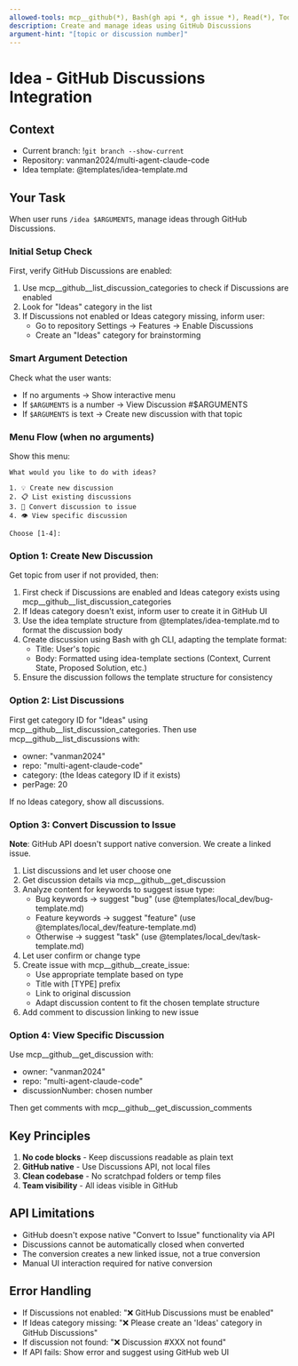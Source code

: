 ```yaml
---
allowed-tools: mcp__github(*), Bash(gh api *, gh issue *), Read(*), TodoWrite(*)
description: Create and manage ideas using GitHub Discussions
argument-hint: "[topic or discussion number]"
---
```


# Idea - GitHub Discussions Integration

## Context
- Current branch: !`git branch --show-current`
- Repository: vanman2024/multi-agent-claude-code
- Idea template: @templates/idea-template.md

## Your Task

When user runs `/idea $ARGUMENTS`, manage ideas through GitHub Discussions.

### Initial Setup Check

First, verify GitHub Discussions are enabled:
1. Use mcp__github__list_discussion_categories to check if Discussions are enabled
2. Look for "Ideas" category in the list
3. If Discussions not enabled or Ideas category missing, inform user:
   - Go to repository Settings → Features → Enable Discussions
   - Create an "Ideas" category for brainstorming

### Smart Argument Detection

Check what the user wants:
- If no arguments → Show interactive menu
- If `$ARGUMENTS` is a number → View Discussion #$ARGUMENTS  
- If `$ARGUMENTS` is text → Create new discussion with that topic

### Menu Flow (when no arguments)

Show this menu:
```
What would you like to do with ideas?

1. 💡 Create new discussion
2. 📋 List existing discussions  
3. 🔄 Convert discussion to issue
4. 👁️ View specific discussion

Choose [1-4]:
```

### Option 1: Create New Discussion

Get topic from user if not provided, then:
1. First check if Discussions are enabled and Ideas category exists using mcp__github__list_discussion_categories
2. If Ideas category doesn't exist, inform user to create it in GitHub UI
3. Use the idea template structure from @templates/idea-template.md to format the discussion body
4. Create discussion using Bash with gh CLI, adapting the template format:
   - Title: User's topic
   - Body: Formatted using idea-template sections (Context, Current State, Proposed Solution, etc.)
5. Ensure the discussion follows the template structure for consistency

### Option 2: List Discussions

First get category ID for "Ideas" using mcp__github__list_discussion_categories.
Then use mcp__github__list_discussions with:
- owner: "vanman2024"
- repo: "multi-agent-claude-code"  
- category: (the Ideas category ID if it exists)
- perPage: 20

If no Ideas category, show all discussions.

### Option 3: Convert Discussion to Issue

**Note**: GitHub API doesn't support native conversion. We create a linked issue.

1. List discussions and let user choose one
2. Get discussion details via mcp__github__get_discussion
3. Analyze content for keywords to suggest issue type:
   - Bug keywords → suggest "bug" (use @templates/local_dev/bug-template.md)
   - Feature keywords → suggest "feature" (use @templates/local_dev/feature-template.md)
   - Otherwise → suggest "task" (use @templates/local_dev/task-template.md)
4. Let user confirm or change type
5. Create issue with mcp__github__create_issue:
   - Use appropriate template based on type
   - Title with [TYPE] prefix
   - Link to original discussion
   - Adapt discussion content to fit the chosen template structure
6. Add comment to discussion linking to new issue

### Option 4: View Specific Discussion

Use mcp__github__get_discussion with:
- owner: "vanman2024"
- repo: "multi-agent-claude-code"
- discussionNumber: chosen number

Then get comments with mcp__github__get_discussion_comments

## Key Principles

1. **No code blocks** - Keep discussions readable as plain text
2. **GitHub native** - Use Discussions API, not local files
3. **Clean codebase** - No scratchpad folders or temp files
4. **Team visibility** - All ideas visible in GitHub

## API Limitations

- GitHub doesn't expose native "Convert to Issue" functionality via API
- Discussions cannot be automatically closed when converted
- The conversion creates a new linked issue, not a true conversion
- Manual UI interaction required for native conversion

## Error Handling

- If Discussions not enabled: "❌ GitHub Discussions must be enabled"
- If Ideas category missing: "❌ Please create an 'Ideas' category in GitHub Discussions"  
- If discussion not found: "❌ Discussion #XXX not found"
- If API fails: Show error and suggest using GitHub web UI